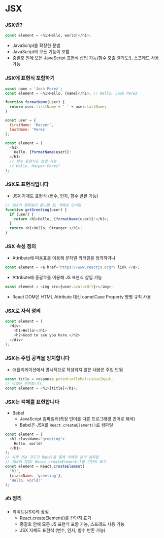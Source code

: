 # JSX

### JSX란?

```javascript
const element = <h1>Hello, world!</h1>;
```

- JavaScript를 확장한 문법
- JavaScript의 모든 기능이 포함
- 중괄호 안에 모든 JavaScript 표현식 삽입 가능(함수 호출 결과도!), 스프레드 사용 가능


### JSX에 표현식 포함하기

```javascript
const name = 'Josh Perez';
const element = <h1>Hello, {name}</h1>; // Hello, Josh Perez
```

```javascript
function formatName(user) {
  return user.firstName + ' ' + user.lastName;
}

const user = {
  firstName: 'Harper',
  lastName: 'Perez'
};

const element = (
  <h1>
    Hello, {formatName(user)}! 
  </h1>
  // 함수 표현식도 삽입 가능
  // Hello, Harper Perez! 
);
```

### JSX도 표현식입니다
- JSX 자체도 표현식 (변수, 인자, 함수 반환 가능)

```javascript
// JSX가 컴파일이 끝나면 JS 객체로 인식됨
function getGreeting(user) {
  if (user) {
    return <h1>Hello, {formatName(user)}!</h1>;
  }
  return <h1>Hello, Stranger.</h1>;
}

```

### JSX 속성 정의
- Attribute에 따옴표를 이용해 문자열 리터럴을 정의하거나
```javascript
const element = <a href="https://www.reactjs.org"> link </a>;
```
- Attribute에 중괄호를 이용해 JS 표현식 삽입 가능
```javascript
const element = <img src={user.avatarUrl}></img>;
```
- React DOM은 HTML Attribute 대신 camelCase Property 명명 규칙 사용

### JSX로 자식 정의
```javascript
const element = (
  <div>
    <h1>Hello!</h1>
    <h2>Good to see you here.</h2>
  </div>
);
```

### JSX는 주입 공격을 방지합니다
- 애플리케이션에서 명시적으로 작성되지 않은 내용은 주입 안됨 

```javascript
const title = response.potentiallyMaliciousInput;
// 이것은 안전합니다.
const element = <h1>{title}</h1>;
```
  
### JSX는 객체를 표현합니다
- Babel
  - JavaScript 컴파일러(특정 언어를 다른 프로그래밍 언어로 해석)
  - Babel은 JSX를 `React.createElement()`로 컴파일
```javascript
const element = (
  <h1 className="greeting">
    Hello, world!
  </h1>
);
// 위의 JSX 코드가 Babel을 통해 아래와 같이 컴파일
// JSX의 장점! React.createElement()를 간단히 표기
const element = React.createElement(
  'h1',
  {className: 'greeting'},
  'Hello, world!'
);
```

### ✍️ 정리
- 리액트(JSX)의 장점
  - React.createElement()를 간단히 표기
  - 중괄호 안에 모든 JS 표현식 포함 가능, 스프레드 사용 가능
  - JSX 자체도 표현식 (변수, 인자, 함수 반환 가능)
